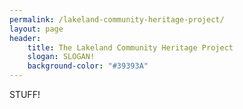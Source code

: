 ```yaml
---
permalink: /lakeland-community-heritage-project/
layout: page
header: 
    title: The Lakeland Community Heritage Project
    slogan: SLOGAN!
    background-color: "#39393A"
---
```

STUFF!